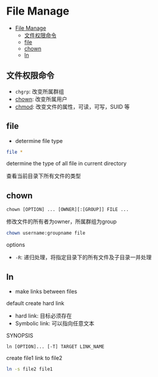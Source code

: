 # File Manage

- [File Manage](#file-manage)
  - [文件权限命令](#文件权限命令)
  - [file](#file)
  - [chown](#chown)
  - [ln](#ln)

## 文件权限命令

-   `chgrp`: 改变所属群组
-   [chown](Linux_Command_Chown.md): 改变所属用户
-   [chmod](Linux_Command_Chmod.md): 改变文件的属性，可读，可写，SUID 等

## file

- determine file type

```bash
file *
```
determine the type of all file in current directory

查看当前目录下所有文件的类型


## chown

`chown [OPTION] ... [OWNER][:[GROUP]] FILE ...`

修改文件的所有者为owner，所属群组为group

```bash
chown username:groupname file
```

options

- `-R`: 递归处理，将指定目录下的所有文件及子目录一并处理

## ln

- make links between files

default create hard link

- hard link: 目标必须存在
- Symbolic link: 可以指向任意文本

SYNOPSIS

`ln [OPTION]... [-T] TARGET LINK_NAME`

create file1 link to file2

```bash
ln -s file2 file1
```
